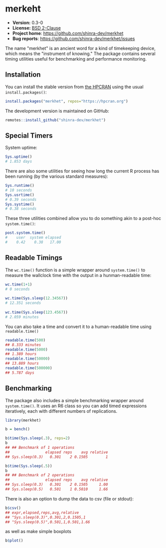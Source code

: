 # merkeht 

* **Version:** 0.3-0
* **License:** [BSD 2-Clause](http://opensource.org/licenses/BSD-2-Clause)
* **Project home**: https://github.com/shinra-dev/merkhet
* **Bug reports**: https://github.com/shinra-dev/merkhet/issues

The name "merkhet" is an ancient word for a kind of timekeeping device, which means the "instrument of knowing." The package contains several timing utilities useful for benchmarking and performance monitoring.



## Installation

You can install the stable version from [the HPCRAN](https://hpcran.org) using the usual `install.packages()`:

```r
install.packages("merkhet", repos="https://hpcran.org")
```

The development version is maintained on GitHub:

```r
remotes::install_github("shinra-dev/merkhet")
```



## Special Timers

System uptime:

```r
Sys.uptime()
# 1.853 days 
```

There are also some utilities for seeing how long the current R process has been running (by the various standard measures):

```r
Sys.runtime()
# 10 seconds 
Sys.usrtime()
# 0.39 seconds 
Sys.systime()
# 0.38 seconds 
```

These three utilities combined allow you to do something akin to a post-hoc `system.time()`:

```r
post.system.time()
#    user  system elapsed 
#    0.42    0.38   17.00
```



## Readable Timings

The `wc.time()` function is a simple wrapper around `system.time()` to measure the wallclock time with the output in a hunman-readable time:

```r
wc.time(1+1)
# 0 seconds
 
wc.time(Sys.sleep(12.34567))
# 12.351 seconds
 
wc.time(Sys.sleep(123.4567))
# 2.059 minutes
```

You can also take a time and convert it to a human-readable time using `readable.time()`

```r
readable.time(500)
## 8.333 minutes 
readable.time(5000)
## 1.389 hours 
readable.time(50000)
## 13.889 hours 
readable.time(500000)
## 5.787 days 
```



## Benchmarking

The package also includes a simple benchmarking wrapper around `system.time()`. It uses an R6 class so you can add timed expressions iteratively, each with different numbers of replications.

```r
library(merkhet)

b = bench()

b$time(Sys.sleep(.3), reps=2)
b
## ## Benchmark of 1 operations
##                elapsed reps    avg relative
## Sys.sleep(0.3)   0.301    2 0.1505        1

b$time(Sys.sleep(.5))
b
## ## Benchmark of 2 operations
##                elapsed reps    avg relative
## Sys.sleep(0.3)   0.301    2 0.1505     1.00
## Sys.sleep(0.5)   0.501    1 0.5010     1.66
```

There is also an option to dump the data to csv (file or stdout):

```r
b$csv()
## expr,elapsed,reps,avg,relative
## "Sys.sleep(0.3)",0.301,2,0.1505,1
## "Sys.sleep(0.5)",0.501,1,0.501,1.66
```

as well as make simple boxplots

```r
b$plot()
```
